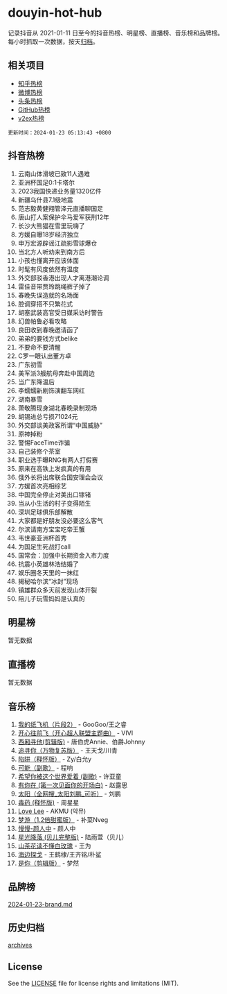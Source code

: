 # douyin-hot-hub

记录抖音从 2021-01-11 日至今的抖音热榜、明星榜、直播榜、音乐榜和品牌榜。每小时抓取一次数据，按天[归档](archives)。

## 相关项目

- [知乎热榜](https://github.com/lonnyzhang423/zhihu-hot-hub)
- [微博热榜](https://github.com/lonnyzhang423/weibo-hot-hub)
- [头条热榜](https://github.com/lonnyzhang423/toutiao-hot-hub)
- [GitHub热榜](https://github.com/lonnyzhang423/github-hot-hub)
- [v2ex热榜](https://github.com/lonnyzhang423/v2ex-hot-hub)


`更新时间：2024-01-23 05:13:43 +0800`

## 抖音热榜

1. 云南山体滑坡已致11人遇难
1. 亚洲杯国足0:1卡塔尔
1. 2023我国快递业务量1320亿件
1. 新疆乌什县7.1级地震
1. 范志毅黄健翔管泽元直播聊国足
1. 唐山打人案保护伞马爱军获刑12年
1. 长沙大熊猫在雪里玩嗨了
1. 方媛自曝18岁经济独立
1. 申万宏源辟谣江疏影雪球爆仓
1. 当北方人听劝来到南方后
1. 小孩也懂离开应该体面
1. 时髦有风度依然有温度
1. 外交部驳香港出现人才离港潮论调
1. 雷佳音带贾玲跳绳裤子掉了
1. 春晚失误造就的名场面
1. 腔调穿搭不只繁花式
1. 胡塞武装高官受日媒采访时警告
1. 幻兽帕鲁必看攻略
1. 良田收到春晚邀请函了
1. 弟弟的要钱方式belike
1. 不要命不要清醒
1. C罗一眼认出董方卓
1. 广东初雪
1. 美军派3艘航母奔赴中国周边
1. 当广东降温后
1. 李蠕蠕新剧饰演翻车网红
1. 湖南暴雪
1. 萧敬腾现身湖北春晚录制现场
1. 胡锡进总亏损71024元
1. 外交部谈美政客所谓“中国威胁”
1. 原神掉粉
1. 警惕FaceTime诈骗
1. 自己装修个茶室
1. 职业选手曝RNG有两人打假赛
1. 原来在高铁上发疯真的有用
1. 俄外长将出席联合国安理会会议
1. 方媛首次亮相综艺
1. 中国完全停止对美出口镓锗
1. 当从小生活的村子变得陌生
1. 深圳足球俱乐部解散
1. 大家都是好朋友没必要这么客气
1. 尔滨请南方宝宝吃帝王蟹
1. 韦世豪亚洲杯首秀
1. 为国足生死战打call
1. 国常会：加强中长期资金入市力度
1. 抗震小英雄林浩结婚了
1. 娱乐圈冬天里的一抹红
1. 揭秘哈尔滨“冰封”现场
1. 镇雄群众多天前发现山体开裂
1. 陪儿子玩雪妈妈是认真的

## 明星榜

暂无数据

## 直播榜

暂无数据

## 音乐榜

1. [我的纸飞机（片段2）](https://sf86-cdn-tos.douyinstatic.com/obj/tos-cn-ve-2774/oM2ZrKcg2CD5AeRB2gkeXOFB1IxAGJdZPazYHf) - GooGoo/王之睿
1. [开心往前飞（开心超人联盟主题曲）](https://sf3-cdn-tos.douyinstatic.com/obj/tos-cn-ve-2774/9d8fb7c82cf1421fb93a9fe925275e0a) - VIVI
1. [西厢寻他(剪辑版)](https://sf86-cdn-tos.douyinstatic.com/obj/tos-cn-ve-2774/oUsAVfAQKlRNxEv5qxvIB8o5qmIWUcXbzJKJhw) - 唐伯虎Annie、伯爵Johnny
1. [追寻你（万物复苏版）](https://sf86-cdn-tos.douyinstatic.com/obj/tos-cn-ve-2774/oYeAZJsbjIDit9APmBg8u6uDUQnHmoCf3gbo74) - 王天戈/川青
1. [陷阱（释怀版）](https://sf86-cdn-tos.douyinstatic.com/obj/tos-cn-ve-2774/oE8C21LeZrzKLDFfQYgMzx4GAIHageG5IzayY7) - Zy/白允y
1. [可能（副歌）](https://sf86-cdn-tos.douyinstatic.com/obj/tos-cn-ve-2774/cde1731888894259b333569393c2fb51) - 程响
1. [希望你被这个世界爱着 (副歌)](https://sf86-cdn-tos.douyinstatic.com/obj/tos-cn-ve-2774/oUHCmWQfZlE3QQBKBeD8rCFLpJzPgCpImhsxMt) - 许亚童
1. [有你在 (第一次见面你的开场白)](https://sf6-cdn-tos.douyinstatic.com/obj/tos-cn-ve-2774/oAthrQ3ClJBfI57uBoFEgNDYtNCZ0TSYQQfxQ0) - 赵露思
1. [太阳（全网搜_太阳刘鹏_可听）](https://sf86-cdn-tos.douyinstatic.com/obj/tos-cn-ve-2774/ogWbyIQnlBFImVbeDocRdCIYtBHlbJXgfZMvgz) - 刘鹏
1. [毒药 (释怀版)](https://sf86-cdn-tos.douyinstatic.com/obj/tos-cn-ve-2774/oYILMEAzspdZBIzy4frJNB8ZHPHWAhiwowd4Ad) - 周星星
1. [Love Lee](https://sf6-cdn-tos.douyinstatic.com/obj/tos-cn-ve-2774/o05GbkJGbCBTdDnMtB0fwOYgkeZp23vrWQDQBS) - AKMU (악뮤)
1. [梦游（1.2倍甜蜜版）](https://sf86-cdn-tos.douyinstatic.com/obj/tos-cn-ve-2774/o4gyAUm8hwufoEABmwVIiQtHsFuGzAEEWtNMzo) - 补菜Nveg
1. [慢慢-颜人中](https://sf3-cdn-tos.douyinstatic.com/obj/tos-cn-ve-2774/ocjHNfBXdBxQNC8ZGAeoLMFTUgtBg8bkExunDC) - 颜人中
1. [星光降落 (贝儿完整版)](https://sf3-cdn-tos.douyinstatic.com/obj/tos-cn-ve-2774/okwB9hAwyAtsFFkFBzAX1hOOfQuIoMNs0W2Mwr) - 陆雨萱（贝儿）
1. [山茶花读不懂白玫瑰](https://sf3-cdn-tos.douyinstatic.com/obj/tos-cn-ve-2774/osfn8B7DktrRHEPJgPCfDbw7QDQEkwC16BxZg9) - 王为
1. [海边探戈](https://sf86-cdn-tos.douyinstatic.com/obj/tos-cn-ve-2774/os9gE0VQCGqt6VQkZDyBBYvfSDY0QFe3vVmubn) - 王鹤棣/王齐铭/朴鲨
1. [是你（剪辑版）](https://sf3-cdn-tos.douyinstatic.com/obj/tos-cn-ve-2774/46019dae783c4c969944217fe1cfafc4) - 梦然

## 品牌榜

[2024-01-23-brand.md](archives/2024-01-23-brand.md)

## 历史归档

[archives](archives)

## License

See the [LICENSE](LICENSE) file for license rights and limitations (MIT).

